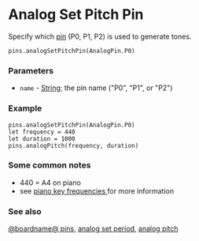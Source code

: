 # Analog Set Pitch Pin

Specify which [pin](/device/pins) (P0, P1, P2) is used to generate tones.

```sig
pins.analogSetPitchPin(AnalogPin.P0)
```

### Parameters

* `name` - [String](/types/string); the  pin name ("P0", "P1", or "P2")

### Example

```blocks
pins.analogSetPitchPin(AnalogPin.P0)
let frequency = 440
let duration = 1000
pins.analogPitch(frequency, duration)
```

### Some common notes

* 440 = A4 on piano
* see [piano key frequencies ](https://en.wikipedia.org/wiki/Piano_key_frequencies) for more information

### See also

[@boardname@ pins](/device/pins), [analog set period](/reference/pins/analog-set-period), [analog pitch](/reference/pins/analog-pitch)

